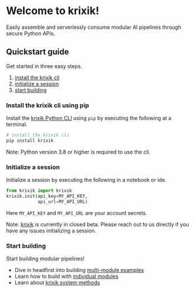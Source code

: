 # Welcome to krixik!

Easily assemble and serverlessly consume modular AI pipelines through secure Python APIs.

## Quickstart guide

Get started in three easy steps.

1.  [install the krixik cli](#install-the-krixik-cli)
2.  [initialize a session](#initialize-a-session)
3.  [start building](#start-building)

### Install the krixik cli using pip

Install the [krixik Python CLI](https://github.com/krixik-ai/krixik-cli) using `pip` by executing the following at a terminal.

```python
# install the krixik cli
pip install krixik
```

Note: Python version 3.8 or higher is required to use the cli.

### Initialize a session

Initialize a session by executing the following in a notebook or ide.

```python
from krixik import krixik
krixik.init(api_key=MY_API_KEY, 
            api_url=MY_API_URL)
```

Here  `MY_API_KEY` and `MY_API_URL` are your account secrets.

Note: [krixik](https://github.com/krixik-ai/krixik-cli) is currently in closed beta.  Please reach out to us directly if you have any issues initializing a session.

### Start building

Start building modular pipelines!

- Dive in headfirst into building [multi-module examples](examples/overview.md)
- Learn how to build with [individual modules](modules/overview.md)
- Learn about [krixik system methods](system/overview.md)
